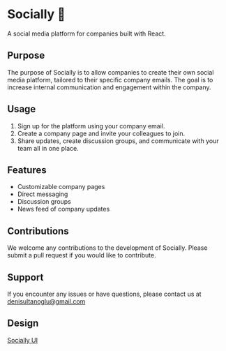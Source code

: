 # Socially 🚀
A social media platform for companies built with React.

## Purpose
The purpose of Socially is to allow companies to create their own social media platform, tailored to their specific company emails. The goal is to increase internal communication and engagement within the company.

## Usage
1. Sign up for the platform using your company email.
2. Create a company page and invite your colleagues to join.
3. Share updates, create discussion groups, and communicate with your team all in one place.

## Features
- Customizable company pages
- Direct messaging
- Discussion groups
- News feed of company updates

## Contributions
We welcome any contributions to the development of Socially. Please submit a pull request if you would like to contribute.

## Support
If you encounter any issues or have questions, please contact us at [denisultanoglu@gmail.com](mailto:denisultanoglu@gmail.com)

## Design
[Socially UI](https://www.figma.com/file/KV2yYn0Es8bKim3YasXRQj/Social-Media-Web-App-UI-KIT)
